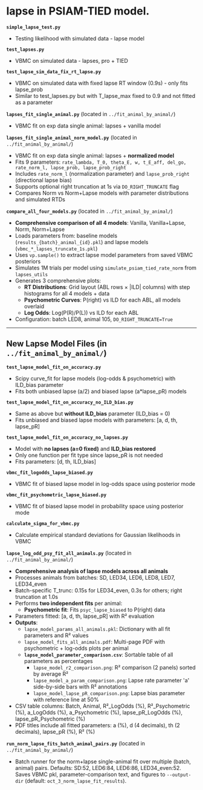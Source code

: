 # lapse in PSIAM-TIED model.

**`simple_lapse_test.py`**
- Testing likelihood with simulated data - lapse model

**`test_lapses.py`**
- VBMC on simulated data - lapses, pro + TIED

**`test_lapse_sim_data_fix_rt_lapse.py`**
- VBMC on simulated data with fixed lapse RT window (0.9s) - only fits lapse_prob
- Similar to test_lapses.py but with T_lapse_max fixed to 0.9 and not fitted as a parameter

**`lapses_fit_single_animal.py`** (located in `../fit_animal_by_animal/`)
- VBMC fit on exp data single animal: lapses + vanilla model

**`lapses_fit_single_animal_norm_model.py`** (located in `../fit_animal_by_animal/`)
- VBMC fit on exp data single animal: lapses + **normalized model**
- Fits 9 parameters: `rate_lambda, T_0, theta_E, w, t_E_aff, del_go, rate_norm_l, lapse_prob, lapse_prob_right`
- Includes `rate_norm_l` (normalization parameter) and `lapse_prob_right` (directional lapse bias)
- Supports optional right truncation at 1s via `DO_RIGHT_TRUNCATE` flag
- Compares Norm vs Norm+Lapse models with parameter distributions and simulated RTDs

**`compare_all_four_models.py`** (located in `../fit_animal_by_animal/`)
- **Comprehensive comparison of all 4 models**: Vanilla, Vanilla+Lapse, Norm, Norm+Lapse
- Loads parameters from: baseline models (`results_{batch}_animal_{id}.pkl`) and lapse models (`vbmc_*_lapses_truncate_1s.pkl`)
- Uses `vp.sample()` to extract lapse model parameters from saved VBMC posteriors
- Simulates 1M trials per model using `simulate_psiam_tied_rate_norm` from `lapses_utils`
- Generates 3 comprehensive plots:
  - **RT Distributions**: Grid layout (ABL rows × |ILD| columns) with step histograms for all 4 models + data
  - **Psychometric Curves**: P(right) vs ILD for each ABL, all models overlaid
  - **Log Odds**: Log(P(R)/P(L)) vs ILD for each ABL
- Configuration: batch LED8, animal 105, `DO_RIGHT_TRUNCATE=True`

---

## New Lapse Model Files (in `../fit_animal_by_animal/`)

**`test_lapse_model_fit_on_accuracy.py`**
- Scipy curve_fit for lapse models (log-odds & psychometric) with ILD_bias parameter
- Fits both unbiased lapse (a/2) and biased lapse (a*lapse_pR) models

**`test_lapse_model_fit_on_accuracy_no_ILD_bias.py`**
- Same as above but **without ILD_bias** parameter (ILD_bias = 0)
- Fits unbiased and biased lapse models with parameters: [a, d, th, lapse_pR]

**`test_lapse_model_fit_on_accuracy_no_lapses.py`**
- Model with **no lapses (a=0 fixed)** and **ILD_bias restored**
- Only one function per fit type since lapse_pR is not needed
- Fits parameters: [d, th, ILD_bias]

**`vbmc_fit_logodds_lapse_biased.py`**
- VBMC fit of biased lapse model in log-odds space using posterior mode

**`vbmc_fit_psychometric_lapse_biased.py`**
- VBMC fit of biased lapse model in probability space using posterior mode

**`calculate_sigma_for_vbmc.py`**
- Calculate empirical standard deviations for Gaussian likelihoods in VBMC

**`lapse_log_odd_psy_fit_all_animals.py`** (located in `../fit_animal_by_animal/`)
- **Comprehensive analysis of lapse models across all animals**
- Processes animals from batches: SD, LED34, LED6, LED8, LED7, LED34_even
- Batch-specific T_trunc: 0.15s for LED34_even, 0.3s for others; right truncation at 1.0s
- Performs **two independent fits** per animal:
  - **Psychometric fit**: Fits `psyc_lapse_biased` to P(right) data
- Parameters fitted: [a, d, th, lapse_pR] with R² evaluation
- **Outputs**:
  - `lapse_model_params_all_animals.pkl`: Dictionary with all fit parameters and R² values
  - `lapse_model_fits_all_animals.pdf`: Multi-page PDF with psychometric + log-odds plots per animal
  - **`lapse_model_parameter_comparison.csv`**: Sortable table of all parameters as percentages
    - `lapse_model_r2_comparison.png`: R² comparison (2 panels) sorted by average R²
    - `lapse_model_a_param_comparison.png`: Lapse rate parameter 'a' side-by-side bars with R² annotations
    - `lapse_model_lapse_pR_comparison.png`: Lapse bias parameter with reference line at 50%
- CSV table columns: Batch, Animal, R²_LogOdds (%), R²_Psychometric (%), a_LogOdds (%), a_Psychometric (%), lapse_pR_LogOdds (%), lapse_pR_Psychometric (%)
- PDF titles include all fitted parameters: a (%), d (4 decimals), th (2 decimals), lapse_pR (%), R² (%)

**`run_norm_lapse_fits_batch_animal_pairs.py`** (located in `../fit_animal_by_animal/`)
- Batch runner for the norm+lapse single-animal fit over multiple (batch, animal) pairs. Defaults: SD:52, LED6:84, LED6:86, LED34_even:52. Saves VBMC pkl, parameter-comparison text, and figures to `--output-dir` (default: `oct_3_norm_lapse_fit_results`).
